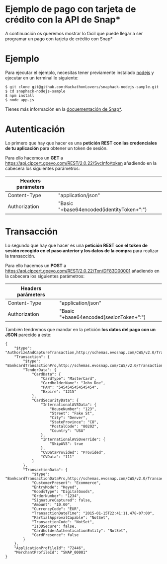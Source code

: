 # Ejemplo de pago con tarjeta de crédito con la API de Snap*

A continuación os queremos mostrar lo fácil que puede llegar a ser programar un pago con tarjeta de crédito con Snap*

# Ejemplo

Para ejecutar el ejemplo, necesitas tener previamente instalado [nodejs](http://nodejs.org/) y ejecutar en un terminal lo siguiente:

~~~
$ git clone git@github.com:HackathonLovers/snaphack-nodejs-sample.git
$ cd snaphack-nodejs-sample
$ npm install
$ node app.js
~~~

Tienes más información en la [docuementación de Snap*](http://www.evosnap.com/support/knowledgebase/web-services-api-integration/).

# Autenticación

Lo primero que hay que hacer es una **petición REST con las credenciales de tu aplicación** para obtener un token de sesión.

Para ello hacemos un **GET** a https://api.cipcert.goevo.com/REST/2.0.22/SvcInfo/token añadiendo en la cabecera los siguientes parámetros:

| Headers parámeters |                                           |
|--------------------|-------------------------------------------|
| Content-Type       | "application/json"                        |
| Authorization      | "Basic "+base64encoded(identityToken+":") |

# Transacción

Lo segundo que hay que hacer es una **petición REST con el token de sesión recogido en el paso anterior y los datos de la compra** para realizar la transacción.

Para ello hacemos un **POST** a https://api.cipcert.goevo.com/REST/2.0.22/Txn/DF83D00001 añadiendo en la cabecera los siguientes parámetros:

| Headers parámeters |                                           |
|--------------------|-------------------------------------------|
| Content-Type       | "application/json"                        |
| Authorization      | "Basic "+base64encoded(sesionToken+":")   |

También tendremos que mandar en la petición **los datos del pago con un JSON** parecido a este:

~~~
{
    "$type": "AuthorizeAndCaptureTransaction,http://schemas.evosnap.com/CWS/v2.0/Transactions/Rest",
    "Transaction": {
        "$type": "BankcardTransactionPro,http://schemas.evosnap.com/CWS/v2.0/Transactions/Bankcard/Pro",
        "TenderData": {
            "CardData": {
                "CardType": "MasterCard",
                "CardholderName": "John Doe",
                "PAN": "5454545454545454",
                "Expire": "1215"
            },
            "CardSecurityData": {
                "InternationalAVSData": {
                    "HouseNumber": "123",
                    "Street": "Fake St",
                    "City": "Denver",
                    "StateProvince": "CO",
                    "PostalCode": "80202",
                    "Country": "USA"
                },
                "InternationalAVSOverride": {
                    "SkipAVS": true
                },
                "CVDataProvided": "Provided",
                "CVData": "111"
            }
        },
        "TransactionData": {
            "$type": "BankcardTransactionDataPro,http://schemas.evosnap.com/CWS/v2.0/Transactions/Bankcard/Pro",
            "CustomerPresent": "Ecommerce",
            "EntryMode": "Keyed",
            "GoodsType": "DigitalGoods",
            "OrderNumber": "1234",
            "SignatureCaptured": false,
            "Amount": "10.00",
            "CurrencyCode": "EUR",
            "TransactionDateTime": "2015-01-15T22:41:11.478-07:00",
            "PartialApprovalCapable": "NotSet",
            "TransactionCode": "NotSet",
            "Is3DSecure": false,
            "CardholderAuthenticationEntity": "NotSet",
            "CardPresence": false
        }
    },
    "ApplicationProfileId": "72446",
    "MerchantProfileId": "SNAP_00001"
}
~~~